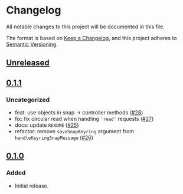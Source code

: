 # Changelog
All notable changes to this project will be documented in this file.

The format is based on [Keep a Changelog](https://keepachangelog.com/en/1.0.0/),
and this project adheres to [Semantic Versioning](https://semver.org/spec/v2.0.0.html).

## [Unreleased]

## [0.1.1]
### Uncategorized
- feat: use objects in snap -> controller methods ([#28](https://github.com/MetaMask/eth-snap-keyring/pull/28))
- fix: fix circular read when handling `'read'` requests ([#27](https://github.com/MetaMask/eth-snap-keyring/pull/27))
- docs: update `README` ([#25](https://github.com/MetaMask/eth-snap-keyring/pull/25))
- refactor: remove `saveSnapKeyring` argument from `handleKeyringSnapMessage` ([#26](https://github.com/MetaMask/eth-snap-keyring/pull/26))

## [0.1.0]
### Added
- Initial release.

[Unreleased]: https://github.com/MetaMask/eth-snap-keyring/compare/v0.1.1...HEAD
[0.1.1]: https://github.com/MetaMask/eth-snap-keyring/compare/v0.1.0...v0.1.1
[0.1.0]: https://github.com/MetaMask/eth-snap-keyring/releases/tag/v0.1.0

